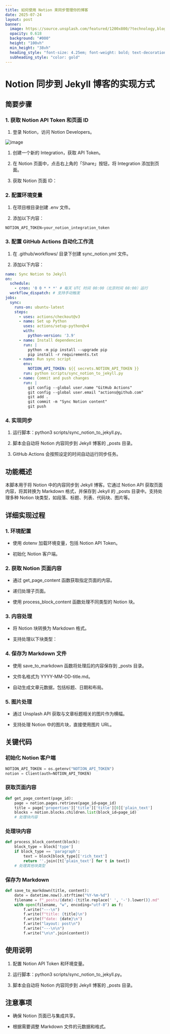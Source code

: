 ```yaml
---
title: 如何使用 Notion 来同步管理你的博客
date: 2025-07-24
layout: post
banner:
  image: https://source.unsplash.com/featured/1200x800/?technology,blog
  opacity: 0.618
  background: "#000"
  height: "100vh"
  min_height: "38vh"
  heading_style: "font-size: 4.25em; font-weight: bold; text-decoration: underline"
  subheading_style: "color: gold"
---
```


# Notion 同步到 Jekyll 博客的实现方式

## 简要步骤

### 1. 获取 Notion API Token 和页面 ID

1. 登录 Notion，访问 Notion Developers。

![image](https://prod-files-secure.s3.us-west-2.amazonaws.com/a7a0cc5a-89b9-4cda-8686-1fba0ca52f40/d19c1afe-dea5-4312-9333-786b0ba83054/image.png?X-Amz-Algorithm=AWS4-HMAC-SHA256&X-Amz-Content-Sha256=UNSIGNED-PAYLOAD&X-Amz-Credential=ASIAZI2LB466WZZ3HNKW%2F20250724%2Fus-west-2%2Fs3%2Faws4_request&X-Amz-Date=20250724T222308Z&X-Amz-Expires=3600&X-Amz-Security-Token=IQoJb3JpZ2luX2VjEA4aCXVzLXdlc3QtMiJHMEUCIQCR93DJYR6ibsjEvunpsVhHXuq2gDINQXKRMqoUc2K%2BEgIgdlzmBUdEiuF1HuqTcbKuF9nTtPWU3IQL%2BZlo1C3Nx1Eq%2FwMINxAAGgw2Mzc0MjMxODM4MDUiDERBuhqeYUNvYuHEHCrcAzci4KXQP7Qt9OE09fMm3qiD43xwpC%2F5OK88CPOws2Dzw3OuiJ2dWGIRjWcLjj%2BzQX0PyNyreF705Dr%2FkyV%2FVjLYpjN1rtn1YG%2BlU4FbV5DqOE79VAbhs6H0eRosNiMl4YpOI%2B5vMEXIk4lvz752NmNF2zemwwB8zTE2DzB2sw4P%2Fzd%2B8vv8AecqeQ5numVwnY3zWuZbXIvR6XutgcyqEMmyx8aadyVCLC5OAX9f28Y5FlyLA%2FbQ3usEB7iTPOPbI%2F7C%2FAcaX26cWHULYnvjNHiw8Sh2Eb2kAsJSbLJQx5XEATky5Jc00ffw5ANV%2FhVQVVPzKbwYmRPeiUh2HAZh4oXcQfLcpqfhf47StWJZ1P4kvjWsk6yL1Z3tLB7klzgyTSUexLHNpm1xaPjEDR47%2BZdKTQ5Rd1T8pHeIl%2BoHG%2FlJgojHVgfFIQvHj%2Bhnn1LnNyl6qU7N608zfW5CJEfA5d5FJTPrSQxZG%2Bqi94yXtJ8TxYoGkqIfqwEgN35Yau%2BDqBFR%2FRT9ILpvJlC1ntcCAv2weXQsCumEksQE7K0OiV7DKanYzDzkOoKGVOXEkLcoWpPdO0o7K0YC3MOF9v1KflE52FPTSNEbpsiO3tE1voP19B4UvaXnx%2FfGCOePMMHYisQGOqUBCX7wELdnQeNz%2FkflUU6dAVCfADd%2B1jqNwhmkKYjjnZvneHP2I31oHKgTwJ%2Bd94T2xs5JVNsyy%2FZnOf5oQ1i3zUGNbukUX17Xa8hhct2a1mHSK5rVL6S9QNru7HtuJhIhWp9MkJW8edLxIPAM6v4dS27ei8XIngZIK%2Ff7U7RkRiI68cIB9tghUnEdURtT%2FJZ%2FffPgtcN2je16WQP67Dlouc8g8djD&X-Amz-Signature=6cab32adfbb8965f8194fc8e0527c320d5d70d1adec5836e45a6cd3900952c8c&X-Amz-SignedHeaders=host&x-amz-checksum-mode=ENABLED&x-id=GetObject)

1. 创建一个新的 Integration，获取 API Token。

1. 在 Notion 页面中，点击右上角的「Share」按钮，将 Integration 添加到页面。

1. 获取 Notion 页面 ID：


### 2. 配置环境变量

1. 在项目根目录创建 .env 文件。

1. 添加以下内容：

```javascript
NOTION_API_TOKEN=your_notion_integration_token
```

### 3. 配置 GitHub Actions 自动化工作流

1. 在 .github/workflows/ 目录下创建 sync_notion.yml 文件。

1. 添加以下内容：

```yaml
name: Sync Notion to Jekyll
on:
  schedule:
    - cron: '0 0 * * *' # 每天 UTC 时间 00:00（北京时间 08:00）运行
  workflow_dispatch: # 支持手动触发
jobs:
  sync:
    runs-on: ubuntu-latest
    steps:
      - uses: actions/checkout@v3
      - name: Set up Python
        uses: actions/setup-python@v4
        with:
          python-version: '3.9'
      - name: Install dependencies
        run: |
          python -m pip install --upgrade pip
          pip install -r requirements.txt
      - name: Run sync script
        env:
          NOTION_API_TOKEN: ${{ secrets.NOTION_API_TOKEN }}
        run: python scripts/sync_notion_to_jekyll.py
      - name: Commit and push changes
        run: |
          git config --global user.name "GitHub Actions"
          git config --global user.email "actions@github.com"
          git add .
          git commit -m "Sync Notion content"
          git push
```

### 4. 实现同步

1. 运行脚本：python3 scripts/sync_notion_to_jekyll.py。

1. 脚本会自动将 Notion 内容同步到 Jekyll 博客的 _posts 目录。

1. GitHub Actions 会按照设定的时间自动运行同步任务。

## 功能概述

本脚本用于将 Notion 中的内容同步到 Jekyll 博客。它通过 Notion API 获取页面内容，将其转换为 Markdown 格式，并保存到 Jekyll 的 _posts 目录中。支持处理多种 Notion 块类型，如段落、标题、列表、代码块、图片等。

## 详细实现过程

### 1. 环境配置

- 使用 dotenv 加载环境变量，包括 Notion API Token。

- 初始化 Notion 客户端。

### 2. 获取 Notion 页面内容

- 通过 get_page_content 函数获取指定页面的内容。

- 递归处理子页面。

- 使用 process_block_content 函数处理不同类型的 Notion 块。

### 3. 内容处理

- 将 Notion 块转换为 Markdown 格式。

- 支持处理以下块类型：


### 4. 保存为 Markdown 文件

- 使用 save_to_markdown 函数将处理后的内容保存到 _posts 目录。

- 文件名格式为 YYYY-MM-DD-title.md。

- 自动生成文章元数据，包括标题、日期和布局。

### 5. 图片处理

- 通过 Unsplash API 获取与文章标题相关的图片作为横幅。

- 支持处理 Notion 中的图片块，直接使用图片 URL。

## 关键代码

### 初始化 Notion 客户端

```python
NOTION_API_TOKEN = os.getenv("NOTION_API_TOKEN")
notion = Client(auth=NOTION_API_TOKEN)
```

### 获取页面内容

```python
def get_page_content(page_id):
    page = notion.pages.retrieve(page_id=page_id)
    title = page['properties']['title']['title'][0]['plain_text']
    blocks = notion.blocks.children.list(block_id=page_id)
    # 处理块内容
```

### 处理块内容

```python
def process_block_content(block):
    block_type = block['type']
    if block_type == 'paragraph':
        text = block[block_type]['rich_text']
        return ''.join([t['plain_text'] for t in text])
    # 处理其他块类型
```

### 保存为 Markdown

```python
def save_to_markdown(title, content):
    date = datetime.now().strftime("%Y-%m-%d")
    filename = f"_posts/{date}-{title.replace(' ', '-').lower()}.md"
    with open(filename, "w", encoding="utf-8") as f:
        f.write("---\n")
        f.write(f"title: {title}\n")
        f.write(f"date: {date}\n")
        f.write("layout: post\n")
        f.write("---\n\n")
        f.write("\n\n".join(content))
```

## 使用说明

1. 配置 Notion API Token 和环境变量。

1. 运行脚本：python3 scripts/sync_notion_to_jekyll.py。

1. 脚本会自动将 Notion 内容同步到 Jekyll 博客的 _posts 目录。

## 注意事项

- 确保 Notion 页面已与集成共享。

- 根据需要调整 Markdown 文件的元数据和格式。